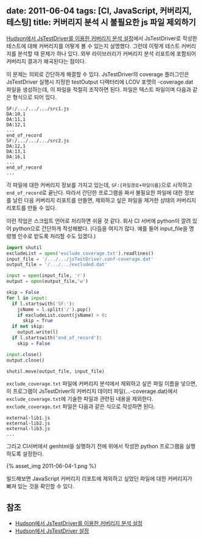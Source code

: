 date: 2011-06-04
tags: [CI, JavaScript, 커버리지, 테스팅]
title: 커버리지 분석 시 불필요한 js 파일 제외하기
---
[Hudson에서 JsTestDriver를 이용한 커버리지 분석 설정](/2010/11/24/hudson-jstestdriver-coverage/)에서 JsTestDriver로 작성한 테스트에 대해 커버리지를 어떻게 볼 수 있는지 설명했다. 그런데 이렇게 테스트 커버리지를 분석할 때 문제가 하나 있다. 외부 라이브러리가 커버리지 분석 리포트에 포함되어 커버리지 결과가 왜곡된다는 점이다.
<!--more-->

이 문제는 의외로 간단하게 해결할 수 있다. JsTestDriver의 coverage 플러그인은 JsTestDriver 실행시 지정한 testOutput 디렉터리에 LCOV 포맷의 <config filename>-coverage.dat 파일을 생성하는데, 이 파일을 적절히 조작하면 된다. 파일은 텍스트 파일이며 다음과 같은 형식으로 되어 있다.

```
SF:/.../.../.../src1.js
DA:10,1
DA:11,1
DA:12,1
...
end_of_record
SF:/.../.../.../src2.js
DA:12,1
DA:13,1
DA:16,1
...
end_of_record
...
```

각 파일에 대한 커버리지 정보를 가지고 있는데, `SF:{파일경로+파일이름}`으로 시작하고 `end_of_record`로 끝난다. 따라서 간단한 프로그램을 짜서 불필요한 파일에 대한 정보를 날린 다음 커버리지 리포트를 만들면, 제외하고 싶은 파일을 제거한 상태의 커버리지 리포트를 만들 수 있다.

이런 작업은 스크립트 언어로 처리하면 쉬울 것 같다. 회사 CI 서버에 python이 깔려 있어 python으로 간단하게 작성해봤다. (다듬을 여지가 많다. 예를 들어 input_file을 명령행 인수로 받도록 처리할 수도 있겠다.)

```python
import shutil
excludeList = open('exclude_coverage.txt').readlines()
input_file = '/.../.../jsTestDriver.conf-coverage.dat'
output_file = '/.../.../excluded.dat'

input = open(input_file, 'r')
output = open(output_file,'w')

skip = False
for l in input:
  if l.startswith('SF:'):
    jsName = l.split('/').pop()
    if excludeList.count(jsName) > 0:
      skip = True
  if not skip:
    output.write(l)
  if l.startswith('end_of_record'):
    skip = False

input.close()
output.close()

shutil.move(output_file, input_file)
```

`exclude_coverage.txt` 파일에 커버리지 분석에서 제외하고 싶은 파일 이름을 넣으면, 이 프로그램이 JsTestDriver의 커버리지 데이터 파일(...-coverage.dat)에서 `exclude_coverage.txt`에 기술한 파일과 관련된 내용을 제외한다. `exclude_coverage.txt` 파일은 다음과 같은 식으로 작성하면 된다.

```
external-lib1.js
external-lib2.js
external-lib3.js
...
```

그리고 CI서버에서 genhtml을 실행하기 전에 위에서 작성한 python 프로그램을 실행하도록 설정한다.

{% asset_img 2011-06-04-1.png %}

빌드해보면 JavaScript 커버리지 리포트에 제외하고 싶었던 파일에 대한 커버리지가 빠져 있는 것을 확인할 수 있다.

## 참조
* [Hudson에서 JsTestDriver를 이용한 커버리지 분석 설정](/2010/11/24/hudson-jstestdriver-coverage/)
* [Hudson에서 JsTestDriver 설정](/2010/11/22/hudson-jstestdriver/)
